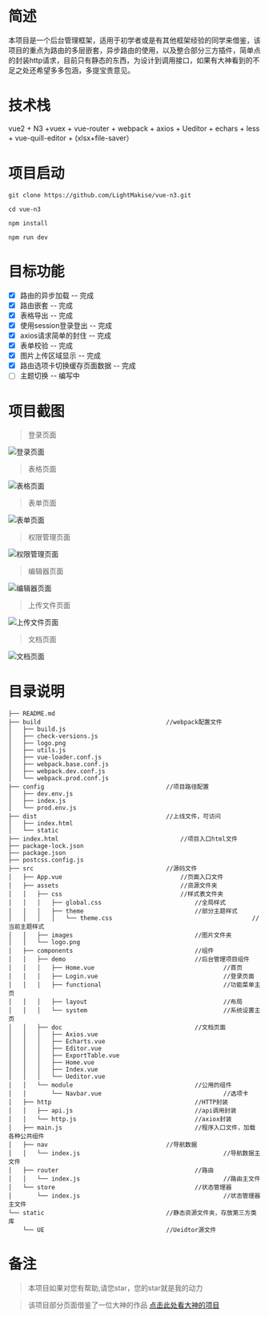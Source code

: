 
# 简述
本项目是一个后台管理框架，适用于初学者或是有其他框架经验的同学来借鉴，该项目的重点为路由的多层嵌套，异步路由的使用，以及整合部分三方插件，简单点的封装http请求，目前只有静态的东西，为设计到调用接口，如果有大神看到的不足之处还希望多多包涵，多提宝贵意见。


# 技术栈

vue2 + N3 +vuex + vue-router + webpack + axios + Ueditor + echars + less + vue-quill-editor + (xlsx+file-saver）

# 项目启动

	git clone https://github.com/LightMakise/vue-n3.git

	cd vue-n3

	npm install

	npm run dev

# 目标功能
- [x] 路由的异步加载 -- 完成
- [x] 路由嵌套 -- 完成
- [x] 表格导出 -- 完成
- [x] 使用session登录登出 -- 完成
- [x] axios请求简单的封住 -- 完成
- [x] 表单校验 -- 完成
- [x] 图片上传区域显示 -- 完成
- [x] 路由选项卡切换缓存页面数据 -- 完成
- [ ] 主题切换 -- 编写中

# 项目截图
> 登录页面

![登录页面](./demo-img/login.png)

> 表格页面

![表格页面](./demo-img/table.png)

> 表单页面

![表单页面](./demo-img/form.png)

> 权限管理页面

![权限管理页面](./demo-img/authority.png)

> 编辑器页面

![编辑器页面](./demo-img/editor.png)

> 上传文件页面

![上传文件页面](./demo-img/upload.png)

> 文档页面

![文档页面](./demo-img/doc.png)


# 目录说明
```
├── README.md
├── build 	 						        //webpack配置文件
│   ├── build.js
│   ├── check-versions.js
│   ├── logo.png
│   ├── utils.js
│   ├── vue-loader.conf.js
│   ├── webpack.base.conf.js
│   ├── webpack.dev.conf.js
│   └── webpack.prod.conf.js
├── config							        //项目路径配置
│   ├── dev.env.js
│   ├── index.js
│   └── prod.env.js
├── dist							        //上线文件，可访问
│   ├── index.html
│   └── static
├── index.html							        //项目入口html文件
├── package-lock.json
├── package.json
├── postcss.config.js
├── src								        //源码文件
│   ├── App.vue							        //页面入口文件
│   ├── assets							        //资源文件夹
│   │   ├── css							        //样式表文件夹
│   │   │   ├── global.css					        //全局样式
│   │   │   ├── theme						        //部分主题样式
│   │   │   │   └── theme.css 		                                //当前主题样式
│   │   ├── images					                //图片文件夹
│   │   └── logo.png
│   ├── components					                //组件
│   │   ├── demo					                //后台管理项目组件
│   │   │   ├── Home.vue			                        //首页
│   │   │   ├── Login.vue			                        //登录页面
│   │   │   ├── functional			                        //功能菜单主页
│   │   │   ├── layout				                        //布局
│   │   │   └── system				                        //系统设置主页
│   │   ├── doc						                //文档页面
│   │   │   ├── Axios.vue
│   │   │   ├── Echarts.vue
│   │   │   ├── Editor.vue
│   │   │   ├── ExportTable.vue
│   │   │   ├── Home.vue
│   │   │   ├── Index.vue
│   │   │   └── Ueditor.vue
│   │   └── module					                //公用的组件
│   │       └── Navbar.vue			                        //选项卡
│   ├── http						                //HTTP封装
│   │   ├── api.js					                //api调用封装
│   │   └── http.js					                //axiox封装
│   ├── main.js						                //程序入口文件，加载各种公共组件
│   ├── nav							        //导航数据
│   │   └── index.js				                        //导航数据主文件
│   ├── router						                //路由
│   │   └── index.js				                        //路由主文件
│   └── store						                //状态管理器
│       └── index.js				                        //状态管理器主文件
└── static							        //静态资源文件夹，存放第三方类库
    └── UE							        //Ueidtor源文件

```

# 备注

> 本项目如果对您有帮助,请您star，您的star就是我的动力

> 该项目部分页面借鉴了一位大神的作品 [点击此处看大神的项目](https://github.com/N3-components/N3-admin) 